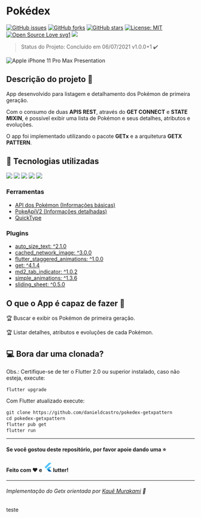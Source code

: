 # Pokédex


[![GitHub issues](https://img.shields.io/github/issues/danieldcastro/pokedex)](https://github.com/danieldcastro/pokedex/issues)
[![GitHub forks](https://img.shields.io/github/forks/danieldcastro/pokedex)](https://github.com/danieldcastro/pokedex/network)
[![GitHub stars](https://img.shields.io/github/stars/danieldcastro/pokedex)](https://github.com/danieldcastro/pokedex/stargazers)
[![License: MIT](https://img.shields.io/badge/License-MIT-yellow.svg)](https://opensource.org/licenses/MIT)
[![Open Source Love svg1](https://badges.frapsoft.com/os/v1/open-source.svg?v=103)](#)
<a href="https://www.buymeacoffee.com/danieldcastro" target="_blank">
  <img width="135" src="https://img.shields.io/badge/Buy_Me_A_Toddynho-d83a7c?style=for-the-badge&logo=buy-me-a-coffee&logoColor=white">
</a>

> Status do Projeto: Concluído em 06/07/2021 v1.0.0+1 :heavy_check_mark:

![Apple iPhone 11 Pro Max Presentation](https://user-images.githubusercontent.com/51754570/124677500-04fc3e80-de97-11eb-92d4-3a83a44a060f.png)

## Descrição do projeto :pencil:

App desenvolvido para listagem e detalhamento dos Pokémon de primeira geração.

Com o consumo de duas **APIS REST**, através do **GET CONNECT** e **STATE MIXIN**, é possível exibir uma lista de Pokémon e seus detalhes, atributos e evoluções.

O app foi implementado utilizando o pacote **GETx** e a arquitetura **GETX PATTERN**.

## :paperclip: Tecnologias utilizadas 

<a href="https://flutter.dev/" target="_blank"><img height="26" src="https://img.shields.io/badge/Flutter-02569B?style=for-the-badge&logo=flutter&logoColor=white"></a>
<a href="https://dart.dev/" target="_blank"><img height="26" src="https://img.shields.io/badge/Dart-0175C2?style=for-the-badge&logo=dart&logoColor=white"></a>
<a href="https://pt.wikipedia.org/wiki/REST" target="_blank"><img height="26" src="https://img.shields.io/badge/API%20REST-00965d?style=for-the-badge"></a>
<a href="https://pub.dev/packages/get" target="_blank"><img height="26" src="https://img.shields.io/badge/Getx-6d12b8?style=for-the-badge"></a>
<a href="https://code.visualstudio.com/" target="_blank"><img height="26" src="https://img.shields.io/badge/VS_Code-0078D4?style=for-the-badge&logo=visual%20studio%20code&logoColor=white"></a>

### Ferramentas
- [API dos Pokémon (Informações básicas)](https://danieldcastro.github.io/Data/pokedex_ptBR.json)
- [PokeApiV2 (Informações detalhadas)](https://pokeapi.co/)
- [QuickType](https://quicktype.io/)

### Plugins 
- [auto_size_text: ^2.1.0](https://pub.dev/packages/auto_size_text)
- [cached_network_image: ^3.0.0](https://pub.dev/packages/cached_network_image)
- [flutter_staggered_animations: ^1.0.0](https://pub.dev/packages/flutter_staggered_animations)
- [get: ^4.1.4](https://pub.dev/packages/get)
- [md2_tab_indicator: ^1.0.2](https://pub.dev/packages/md2_tab_indicator)
- [simple_animations: ^1.3.6](https://pub.dev/packages/simple_animations)
- [sliding_sheet: ^0.5.0](https://pub.dev/packages/sliding_sheet)

## O que o App é capaz de fazer :crystal_ball:

:trophy: Buscar e exibir os Pokémon de primeira geração.

:trophy: Listar detalhes, atributos e evoluções de cada Pokémon.

## 💻 Bora dar uma clonada?
Obs.: Certifique-se de ter o Flutter 2.0 ou superior instalado, caso não esteja, execute:

```
flutter upgrade
```

Com Flutter atualizado execute:
```
git clone https://github.com/danieldcastro/pokedex-getxpattern
cd pokedex-getxpattern
flutter pub get
flutter run
```

----
#### Se você gostou deste repositório, por favor apoie dando uma :star: 
#### Feito com ♥ e <img height="26" src="https://raw.githubusercontent.com/github/explore/80688e429a7d4ef2fca1e82350fe8e3517d3494d/topics/flutter/flutter.png">lutter!
----
###### Implementação do Getx orientada por [Kauê Murakami](https://github.com/kauemurakami) 💜

teste